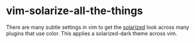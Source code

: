 # vim-solarize-all-the-things
There are many subtle settings in vim to get the [solarized](http://ethanschoonover.com/solarized) look across many plugins that use color. This applies a solarized-dark theme across vim.
